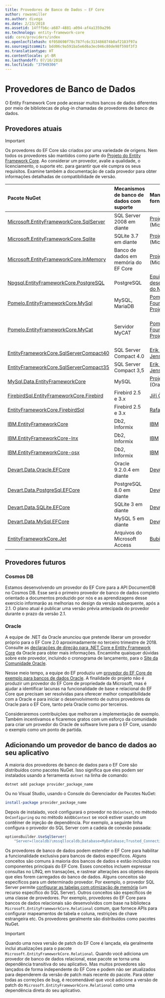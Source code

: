 ```yaml
---
title: Provedores de Banco de Dados – EF Core
author: rowanmiller
ms.author: divega
ms.date: 2/23/2018
ms.assetid: 14fffb6c-a687-4881-a094-af4a1359a296
ms.technology: entity-framework-core
uid: core/providers/index
ms.openlocfilehash: 6f058698f78c787fc6c313486874b0af2183f97a
ms.sourcegitcommit: bdd06c9a591ba5e6d6a3ec046c80de98f598f3f3
ms.translationtype: HT
ms.contentlocale: pt-BR
ms.lasthandoff: 07/10/2018
ms.locfileid: "37949306"
---
```

# <a name="database-providers"></a>Provedores de Banco de Dados

O Entity Framework Core pode acessar muitos bancos de dados diferentes por meio de bibliotecas de plug-in chamadas de provedores de banco de dados.

## <a name="current-providers"></a>Provedores atuais
> [!IMPORTANT]  
> Os provedores do EF Core são criados por uma variedade de origens. Nem todos os provedores são mantidos como parte do [Projeto do Entity Framework Core](https://github.com/aspnet/EntityFrameworkCore). Ao considerar um provedor, avalie a qualidade, o licenciamento, o suporte etc. para garantir que ele cumpra os seus requisitos. Examine também a documentação de cada provedor para obter informações detalhadas de compatibilidade de versão.

| Pacote NuGet                                                                                                        | Mecanismos de banco de dados com suporte | Mantenedor / fornecedor                                                           | Notas / requisitos           | Links úteis                                                                                                                                                                                       |
|:---------------------------------------------------------------------------------------------------------------------|:---------------------------|:------------------------------------------------------------------------------|:-------------------------------|:---------------------------------------------------------------------------------------------------------------------------------------------------------------------------------------------------|
| [Microsoft.EntityFrameworkCore.SqlServer](https://www.nuget.org/packages/Microsoft.EntityFrameworkCore.SqlServer)    | SQL Server 2008 em diante    | [Projeto EF Core](https://github.com/aspnet/EntityFrameworkCore/) (Microsoft) |                                | [docs](xref:core/providers/sql-server/index)                                                                                                                                                       |
| [Microsoft.EntityFrameworkCore.Sqlite](https://www.nuget.org/packages/Microsoft.EntityFrameworkCore.Sqlite)          | SQLite 3.7 em diante         | [Projeto EF Core](https://github.com/aspnet/EntityFrameworkCore/) (Microsoft) |                                | [docs](xref:core/providers/sqlite/index)                                                                                                                                                           |
| [Microsoft.EntityFrameworkCore.InMemory](https://www.nuget.org/packages/Microsoft.EntityFrameworkCore.InMemory)      | Banco de dados em memória do EF Core | [Projeto EF Core](https://github.com/aspnet/EntityFrameworkCore/) (Microsoft) | Somente para teste               | [docs](xref:core/providers/in-memory/index)                                                                                                                                                        |
| [Npgsql.EntityFrameworkCore.PostgreSQL](https://www.nuget.org/packages/Npgsql.EntityFrameworkCore.PostgreSQL)        | PostgreSQL                 | [Equipe de desenvolvimento do Npgsql](https://github.com/npgsql)                          |                                | [docs](http://www.npgsql.org/efcore/index.html)                                                                                                                                                    |
| [Pomelo.EntityFrameworkCore.MySql](https://www.nuget.org/packages/Pomelo.EntityFrameworkCore.MySql)                  | MySQL, MariaDB             | [Pomelo Foundation Project](https://github.com/PomeloFoundation)              |                                | [Leiame](https://github.com/PomeloFoundation/Pomelo.EntityFrameworkCore.MySql/blob/master/README.md)                                                                                               |
| [Pomelo.EntityFrameworkCore.MyCat](https://www.nuget.org/packages/Pomelo.EntityFrameworkCore.MyCat)                  | Servidor MyCAT               | [Pomelo Foundation Project](https://github.com/PomeloFoundation)              | Versão de pré-lançamento, até EF Core 1.1 | [Leiame](https://github.com/PomeloFoundation/Pomelo.EntityFrameworkCore.MyCat/blob/master/README.md)                                                                                               |
| [EntityFrameworkCore.SqlServerCompact40](https://www.nuget.org/packages/EntityFrameworkCore.SqlServerCompact40)      | SQL Server Compact 4.0     | [Erik Ejlskov Jensen](https://github.com/ErikEJ/)                             | .NET Framework                 | [wiki](https://github.com/ErikEJ/EntityFramework.SqlServerCompact/wiki/Using-EF-Core-with-SQL-Server-Compact-in-Traditional-.NET-Applications)                                                     |
| [EntityFrameworkCore.SqlServerCompact35](https://www.nuget.org/packages/EntityFrameworkCore.SqlServerCompact35)      | SQL Server Compact 3,5     | [Erik Ejlskov Jensen](https://github.com/ErikEJ/)                             | .NET Framework                 | [wiki](https://github.com/ErikEJ/EntityFramework.SqlServerCompact/wiki/Using-EF-Core-with-SQL-Server-Compact-in-Traditional-.NET-Applications)                                                     |
| [MySql.Data.EntityFrameworkCore](https://www.nuget.org/packages/MySql.Data.EntityFrameworkCore)                      | MySQL                      | [Projeto MySQL](http://dev.mysql.com) (Oracle)                                | Pré-lançamento                    | [docs](https://dev.mysql.com/doc/connector-net/en/)                                                                                                                                                |
| [FirebirdSql.EntityFrameworkCore.Firebird](https://www.nuget.org/packages/FirebirdSql.EntityFrameworkCore.Firebird/) | Firebird 2.5 e 3.x       | [Jiří Činčura](https://github.com/cincuranet)                                 | EF Core 2.0 em diante            | [docs](https://github.com/cincuranet/FirebirdSql.Data.FirebirdClient/blob/master/Provider/docs/entity-framework-core.md)                                                                           |
| [EntityFrameworkCore.FirebirdSql](https://www.nuget.org/packages/EntityFrameworkCore.FirebirdSql/)                   | Firebird 2.5 e 3.x       | [Rafael Almeida](https://github.com/ralmsdeveloper)                           | EF Core 2.0 em diante            | [wiki](https://github.com/ralmsdeveloper/EntityFrameworkCore.FirebirdSQL/wiki)                                                                                                                     |
| [IBM.EntityFrameworkCore](https://www.nuget.org/packages/IBM.EntityFrameworkCore)                                    | Db2, Informix              | [IBM](https://ibm.com)                                                        | Versão do Windows                | [blog](https://www.ibm.com/developerworks/community/blogs/96960515-2ea1-4391-8170-b0515d08e4da/entry/Creating_Entity_Data_Model_using_IBM_Data_Server_providers_for_Entity_Framework_Core?lang=en) |
| [IBM.EntityFrameworkCore-lnx](https://www.nuget.org/packages/IBM.EntityFrameworkCore-lnx)                            | Db2, Informix              | [IBM](https://ibm.com)                                                        | Versão do Linux                  | [blog](https://www.ibm.com/developerworks/community/blogs/96960515-2ea1-4391-8170-b0515d08e4da/entry/Creating_Entity_Data_Model_using_IBM_Data_Server_providers_for_Entity_Framework_Core?lang=en) |
| [IBM.EntityFrameworkCore-osx](https://www.nuget.org/packages/IBM.EntityFrameworkCore-osx)                            | Db2, Informix              | [IBM](https://ibm.com)                                                        | Versão do macOS                  | [blog](https://www.ibm.com/developerworks/community/blogs/96960515-2ea1-4391-8170-b0515d08e4da/entry/Creating_Entity_Data_Model_using_IBM_Data_Server_providers_for_Entity_Framework_Core?lang=en) |
| [Devart.Data.Oracle.EFCore](https://www.nuget.org/packages/Devart.Data.Oracle.EFCore/)                               | Oracle 9.2.0.4 em diante     | [DevArt](https://www.devart.com/)                                             | Pago                           | [docs](https://www.devart.com/dotconnect/oracle/docs/)                                                                                                                                             |
| [Devart.Data.PostgreSql.EFCore](https://www.nuget.org/packages/Devart.Data.PostgreSql.EFCore/)                       | PostgreSQL 8.0 em diante     | [DevArt](https://www.devart.com/)                                             | Pago                           | [docs](https://www.devart.com/dotconnect/postgresql/docs/)                                                                                                                                         |
| [Devart.Data.SQLite.EFCore](https://www.nuget.org/packages/Devart.Data.SQLite.EFCore/)                               | SQLite 3 em diante           | [DevArt](https://www.devart.com/)                                             | Pago                           | [docs](https://www.devart.com/dotconnect/sqlite/docs/)                                                                                                                                             |
| [Devart.Data.MySql.EFCore](https://www.nuget.org/packages/Devart.Data.MySql.EFCore/)                                 | MySQL 5 em diante            | [DevArt](https://www.devart.com/)                                             | Pago                           | [docs](https://www.devart.com/dotconnect/mysql/docs/)                                                                                                                                              |
| [EntityFrameworkCore.Jet](https://www.nuget.org/packages/EntityFrameworkCore.Jet/)                                   | Arquivos do Microsoft Access     | [Bubi](https://github.com/bubibubi)                                           | EF Core 2.0, .NET Framework    | [Leiame](https://github.com/bubibubi/EntityFrameworkCore.Jet/blob/master/docs/README.md)                                                                                                           |

## <a name="future-providers"></a>Provedores futuros

### <a name="cosmos-db"></a>Cosmos DB

Estamos desenvolvendo um provedor do EF Core para a API DocumentDB no Cosmos DB. Esse será o primeiro provedor de banco de dados completo orientado a documentos produzido por nós e as aprendizagens desse exercício informarão as melhorias no design da versão subsequente, após a 2.1. O plano atual é publicar uma versão prévia antecipada do provedor durante o prazo da versão 2.1.

### <a name="oracle"></a>Oracle
A equipe de .NET da Oracle anunciou que pretende liberar um provedor próprio para o EF Core 2.0 aproximadamente no terceiro trimestre de 2018. Consulte as [declarações de direção para .NET Core e Entity Framework Core](http://www.oracle.com/technetwork/topics/dotnet/tech-info/odpnet-dotnet-ef-core-sod-4395108.pdf) da Oracle para obter mais informações.
Encaminhe quaisquer dúvidas sobre este provedor, incluindo o cronograma de lançamento, para o [Site da Comunidade Oracle](https://community.oracle.com/).

Nesse meio tempo, a equipe do EF produziu um [provedor do EF Core de exemplo para bancos de dados Oracle](https://github.com/aspnet/EntityFrameworkCore/blob/dev/samples/OracleProvider/README.md). A finalidade do projeto não é produzir um provedor do EF Core de propriedade da Microsoft, mas é ajudar a identificar lacunas na funcionalidade de base e relacional do EF Core que precisam ser resolvidas para oferecer melhor compatibilidade com a Oracle e para iniciar o desenvolvimento de outros provedores da Oracle para o EF Core, tanto pela Oracle como por terceiros.

Consideraremos contribuições que melhoram a implementação de exemplo. Também incentivamos e ficaremos gratos com um esforço da comunidade para criar um provedor do Oracle de software livre para o EF Core, usando o exemplo como um ponto de partida.

## <a name="adding-a-database-provider-to-your-application"></a>Adicionando um provedor de banco de dados ao seu aplicativo

A maioria dos provedores de banco de dados para o EF Core são distribuídos como pacotes NuGet. Isso significa que eles podem ser instalados usando a ferramenta `dotnet` na linha de comando:

``` console
dotnet add package provider_package_name
```

Ou no Visual Studio, usando o Console do Gerenciador de Pacotes NuGet:

``` powershell
install-package provider_package_name
```

Depois de instalado, você configurará o provedor no `DbContext`, no método `OnConfiguring` ou no método `AddDbContext` se você estiver usando um contêiner de injeção de dependência. Por exemplo, a seguinte linha configura o provedor do SQL Server com a cadeia de conexão passada:

``` csharp
optionsBuilder.UseSqlServer(
    "Server=(localdb)\mssqllocaldb;Database=MyDatabase;Trusted_Connection=True;");
```  

Os provedores de banco de dados podem estender o EF Core para habilitar a funcionalidade exclusiva para bancos de dados específicos. Alguns conceitos são comuns à maioria dos bancos de dados e estão incluídos nos componentes principais do EF Core. Esses conceitos incluem expressar consultas no LINQ, em transações, e rastrear alterações aos objetos depois que eles forem carregados do banco de dados. Alguns conceitos são específicos para um determinado provedor. Por exemplo, o provedor SQL Server permite [configurar as tabelas com otimização de memória](xref:core/providers/sql-server/memory-optimized-tables) (um recurso específico do SQL Server). Outros conceitos são específicos de uma classe de provedores. Por exemplo, provedores do EF Core para bancos de dados relacionais são desenvolvidos com base na biblioteca `Microsoft.EntityFrameworkCore.Relational` comum, que fornece APIs para configurar mapeamentos de tabela e coluna, restrições de chave estrangeira etc. Os provedores geralmente são distribuídos como pacotes NuGet.

> [!IMPORTANT]  
> Quando uma nova versão de patch do EF Core é lançada, ela geralmente inclui atualizações para o pacote `Microsoft.EntityFrameworkCore.Relational`. Quando você adiciona um provedor de banco de dados relacional, esse pacote se torna uma dependência transitiva do seu aplicativo. Mas muitos provedores são lançados de forma independente do EF Core e podem não ser atualizados para dependerem da versão de patch mais recente do pacote. Para obter todas as correções de bug, é recomendável que você adicione a versão de patch do `Microsoft.EntityFrameworkCore.Relational` como uma dependência direta do seu aplicativo.
